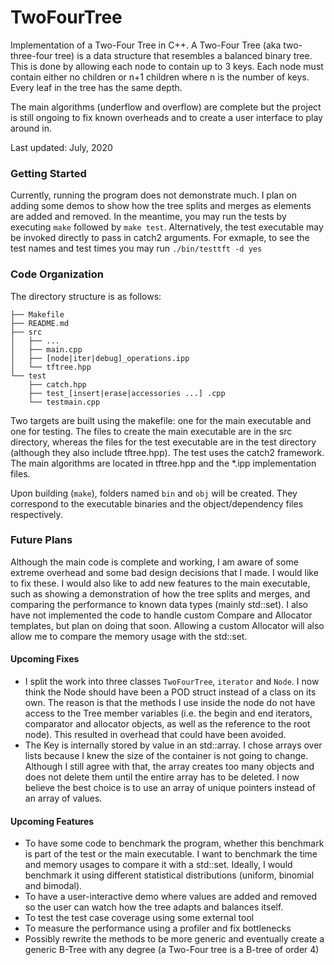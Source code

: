 # TwoFourTree
Implementation of a Two-Four Tree in C++. A Two-Four Tree (aka two-three-four tree) is a data structure that resembles a balanced binary tree. This is done by allowing each node to contain up to 3 keys. Each node must contain either no children or n+1 children where n is the number of keys. Every leaf in the tree has the same depth.

The main algorithms (underflow and overflow) are complete but the project is still ongoing to fix known overheads and to create a user interface to play around in.

Last updated: July, 2020

### Getting Started
Currently, running the program does not demonstrate much. I plan on adding some demos to show how the tree splits and merges as elements are added and removed. In the meantime, you may run the tests by executing  ```make``` followed by ```make test```. Alternatively, the test executable may be invoked directly to pass in catch2 arguments. For exmaple, to see the test names and test times you may run ```./bin/testtft -d yes```

### Code Organization
The directory structure is as follows:
```
├── Makefile
├── README.md
├── src
│   ├── ...
│   ├── main.cpp
│   ├── [node|iter|debug]_operations.ipp
│   └── tftree.hpp
└── test
    ├── catch.hpp
    ├── test_[insert|erase|accessories ...] .cpp
    └── testmain.cpp
```
Two targets are built using the makefile: one for the main executable and one for testing. The files to create the main executable are in the src directory, whereas the files for the test executable are in the test directory (although they also include tftree.hpp). The test uses the catch2 framework. The main algorithms are located in tftree.hpp and the \*.ipp implementation files.

Upon building (```make```), folders named ```bin``` and ```obj``` will be created. They correspond to the executable binaries and the object/dependency files respectively.

### Future Plans
Although the main code is complete and working, I am aware of some extreme overhead and some bad design decisions that I made. I would like to fix these. I would also like to add new features to the main executable, such as showing a demonstration of how the tree splits and merges, and comparing the performance to known data types (mainly std::set). I also have not implemented the code to handle custom Compare and Allocator templates, but plan on doing that soon. Allowing a custom Allocator will also allow me to compare the memory usage with the std::set.

#### Upcoming Fixes
 * I split the work into three classes ```TwoFourTree```, ```iterator``` and ```Node```. I now think the Node should have been a POD struct instead of a class on its own. The reason is that the methods I use inside the node do not have access to the Tree member variables (i.e. the begin and end iterators, comparator and allocator objects, as well as the reference to the root node). This resulted in overhead that could have been avoided. 
  * The Key is internally stored by value in an std::array. I chose arrays over lists because I knew the size of the container is not going to change. Although I still agree with that, the array creates too many objects and does not delete them until the entire array has to be deleted. I now believe the best choice is to use an array of unique pointers instead of an array of values.

#### Upcoming Features
 * To have some code to benchmark the program, whether this benchmark is part of the test or the main executable. I want to benchmark the time and memory usages to compare it with a std::set. Ideally, I would benchmark it using different statistical distributions (uniform, binomial and bimodal).
 * To have a user-interactive demo where values are added and removed so the user can watch how the tree adapts and balances itself.
 * To test the test case coverage using some external tool
 * To measure the performance using a profiler and fix bottlenecks
 * Possibly rewrite the methods to be more generic and eventually create a generic B-Tree with any degree (a Two-Four tree is a B-tree of order 4)
 
